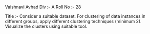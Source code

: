 Vaishnavi Avhad
Div :- A Roll No :- 28

Title :- Consider a suitable dataset. For clustering of data instances in different groups, apply different clustering techniques (minimum 2). Visualize the clusters using suitable tool.
